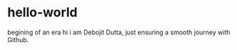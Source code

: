 # hello-world
begining of an era
hi i am Debojit Dutta, just ensuring a smooth journey with Github.
